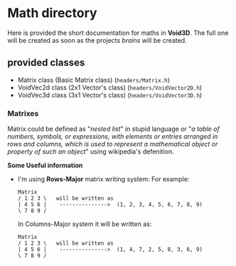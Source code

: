 # Math directory
Here is provided the short documentation for maths in **Void3D**. The full one will be created as soon as the projects *brains* will be created.

## provided classes

 - Matrix class (Basic Matrix class) (`headers/Matrix.h`)
 - VoidVec2d class (2x1 Vector's class) (`headers/VoidVector2D.h`)
 - VoidVec3d class (3x1 Vector's class) (`headers/VoidVector3D.h`)

### Matrixes
Matrix could be defined as "*nested list*" in stupid language or "*a table of numbers, symbols, or expressions, with elements or entries arranged in rows and columns, which is used to represent a mathematical object or property of such an object*" using wikipedia's defenition.

**Some Useful information**
 - I'm using **Rows-Major** matrix writing system:
    For example: 
    ```
    Matrix 
    / 1 2 3 \   will be written as 
    | 4 5 6 |    --------------->  (1, 2, 3, 4, 5, 6, 7, 8, 9)
    \ 7 8 9 /

    ```
    In Columns-Major system it will be written as:
    ```
    Matrix 
    / 1 2 3 \   will be written as 
    | 4 5 6 |    --------------->  (1, 4, 7, 2, 5, 8, 3, 6, 9)
    \ 7 8 9 /

    ```




